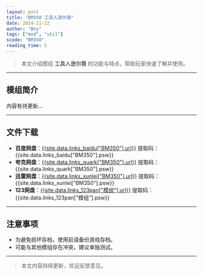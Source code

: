 ```yaml
---
layout: post
title: "BM350 工具人逊尔薇"
date: 2024-11-22
author: "Bny"
tags: ["mod", "util"]
scode: "BM350"
reading_time: 5
---
```


> 本文介绍模组 **工具人逊尔薇** 的功能与特点，帮助玩家快速了解并使用。

---

## 模组简介

内容有待更新...

---

## 文件下载
- **百度网盘**：[{{site.data.links_baidu["BM350"].url}}]({{site.data.links_baidu["BM350"].url}}) 提取码：{{site.data.links_baidu["BM350"].psw}}
- **夸克网盘**：[{{site.data.links_quark["BM350"].url}}]({{site.data.links_quark["BM350"].url}}) 提取码：{{site.data.links_quark["BM350"].psw}}
- **迅雷网盘**：[{{site.data.links_xunlei["BM350"].url}}]({{site.data.links_xunlei["BM350"].url}}) 提取码：{{site.data.links_xunlei["BM350"].psw}}
- **123网盘**：[{{site.data.links_123pan["模组"].url}}]({{site.data.links_123pan["模组"].url}}) 提取码：{{site.data.links_123pan["模组"].psw}}

---

## 注意事项
- 为避免损坏存档，使用前请备份游戏存档。
- 可能与其他模组存在冲突，建议单独测试。

---

> 本文内容持续更新，欢迎反馈意见。
